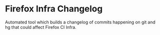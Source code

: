 # Firefox Infra Changelog
Automated tool which builds a changelog of commits happening on git and hg that could affect Firefox CI Infra.
